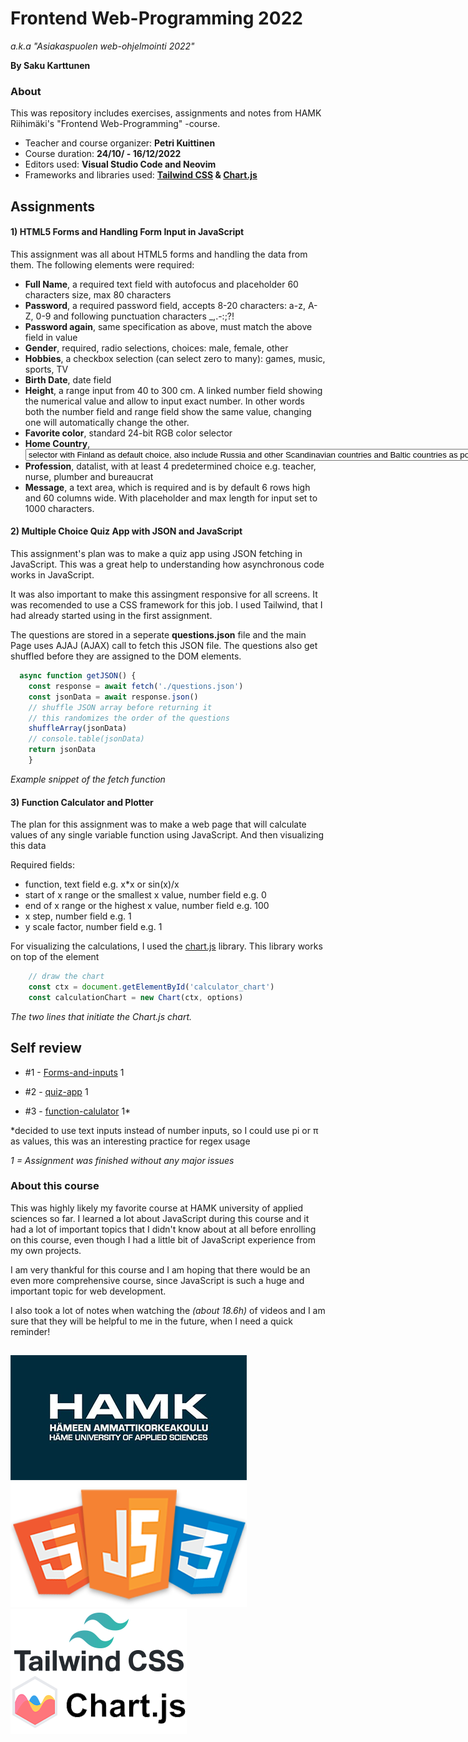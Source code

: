
# **Frontend Web-Programming 2022**

*a.k.a "Asiakaspuolen web-ohjelmointi 2022"*

**By Saku Karttunen**



### About

This was repository includes exercises, assignments and notes from HAMK Riihimäki's
"Frontend Web-Programming" -course.

* Teacher and course organizer: **Petri Kuittinen**
* Course duration: **24/10/ - 16/12/2022**
* Editors used: **Visual Studio Code and Neovim**
* Frameworks and libraries used: **[Tailwind CSS](https://tailwindcss.com/) & [Chart.js](https://www.chartjs.org/)**
## **Assignments**


#### **1) HTML5 Forms and Handling Form Input in JavaScript**

This assignment was all about HTML5 forms and handling the data from them.
The following elements were required:

* **Full Name**, a required text field with autofocus and placeholder 60 characters size, max 80 characters
* **Password**, a required password field, accepts 8-20 characters: a-z, A-Z, 0-9 and following punctuation characters _,.-:;?!
* **Password again**, same specification as above, must match the above field in value
* **Gender**, required, radio selections, choices: male, female, other
* **Hobbies**, a checkbox selection (can select zero to many): games, music, sports, TV
* **Birth Date**, date field
* **Height**, a range input from 40 to 300 cm. A linked number field showing the numerical value and allow to input exact number. In other words both the number field and range field show the same value, changing one will automatically change the other.
* **Favorite color**, standard 24-bit RGB color selector
* **Home Country**, <select><option> selector with Finland as default choice, also include Russia and other Scandinavian countries and Baltic countries as possible choices.
* **Profession**, datalist, with at least 4 predetermined choice e.g. teacher, nurse, plumber and bureaucrat
* **Message**, a text area, which is required and is by default 6 rows high and 60 columns wide. With placeholder and max length for input set to 1000 characters.


#### **2) Multiple Choice Quiz App with JSON and JavaScript**

This assignment's plan was to make a quiz app using JSON fetching in JavaScript.
This was a great help to understanding how asynchronous code works in JavaScript.

It was also important to make this assingment responsive for all screens.
It was recomended to use a CSS framework for this job. I used Tailwind, 
that I had already started using in the first assignment.

The questions are stored in a seperate **questions.json** file and the main
Page uses AJAJ (AJAX) call to fetch this JSON file. The questions also get shuffled
before they are assigned to the DOM elements.

```javascript
  async function getJSON() {
    const response = await fetch('./questions.json')
    const jsonData = await response.json()
    // shuffle JSON array before returning it
    // this randomizes the order of the questions
    shuffleArray(jsonData)
    // console.table(jsonData)
    return jsonData
    }
```
*Example snippet of the fetch function*


#### **3) Function Calculator and Plotter**

The plan for this assignment was to make a web page that will calculate values
of any single variable function using JavaScript. And then visualizing this data

Required fields:

* function, text field e.g. x*x or sin(x)/x
* start of x range or the smallest x value, number field e.g. 0
* end of x range or the highest x value, number field e.g. 100
* x step, number field e.g. 1
* y scale factor, number field e.g. 1

For visualizing the calculations, I used the [chart.js](https://www.chartjs.org/)
library. This library works on top of the <canvas> element

```javascript
    // draw the chart
    const ctx = document.getElementById('calculator_chart')
    const calculationChart = new Chart(ctx, options)
```
*The two lines that initiate the Chart.js chart.*
## **Self review**

* #1 -  [Forms-and-inputs](https://github.com/hamk-js-intip21a6/sakuk-assignments/tree/main/1_forms-and-inputs) 1

* #2 - [quiz-app](https://github.com/hamk-js-intip21a6/sakuk-assignments/tree/main/2_quiz-app) 1

* #3 - [function-calulator](https://github.com/hamk-js-intip21a6/sakuk-assignments/tree/main/3_function-calculator) 1*

*decided to use text inputs instead of number inputs, so I could use pi or π as values, this was an interesting practice for regex usage

*1 = Assignment was finished without any major issues*

### About this course

This was highly likely my favorite course at HAMK university of applied sciences so far. 
I learned a lot about JavaScript during this course and it had a lot of important
topics that I didn't know about at all before enrolling on this course, even though
I had a little bit of JavaScript experience from my own projects.

I am very thankful for this course and I am hoping that there would be an even more 
comprehensive course, since JavaScript is such a huge and important topic for
web development.

I also took a lot of notes when watching the *(about 18.6h)* of videos and I am
sure that they will be helpful to me in the future, when I need a quick reminder!
## 

![HAMK logo](./img/readme/hamk-logo.png)
![JS, HTML5 and CSS -logos](./img/readme/js-html-css-logos.png)
![TailwindCSS and ChartJS -logos](./img/readme/tailwind-chart-logos.png)